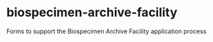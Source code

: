 biospecimen-archive-facility
============================

Forms to support the Biospecimen Archive Facility application process